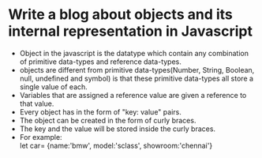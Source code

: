 # Write a blog about objects and its internal representation in Javascript #   
* Object in the javascript is the datatype which contain any combination of  primitive data-types and reference data-types.   
* objects are  different from  primitive data-types(Number, String, Boolean, null, undefined and symbol) is that these primitive data-types all store a single value of each.   
* Variables that are assigned a reference value are given a reference to that value.   
* Every object has in the form of "key: value" pairs.   
* The object can be created in the form of  curly braces.   
* The key and the value will be stored inside the curly braces.   
* For example:   
  let car= {name:'bmw', model:'sclass', showroom:'chennai'}   
